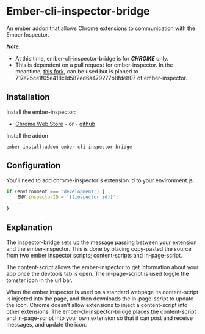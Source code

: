 # Ember-cli-inspector-bridge

An ember addon that allows Chrome extensions to communication with the Ember Inspector.

***Note***: 
* At this time, ember-cli-inspector-bridge is for ***CHROME*** only.
* This is dependent on a pull request for ember-inspector.  In the meantime, [this fork](https://github.com/pete-the-pete/ember-inspector), can be used
but is pinned to 717e25ce1f05e418c1d582ed6a479277b8fde807 of ember-inspector.

## Installation

Install the ember-inspector:
* [Chrome Web Store](https://chrome.google.com/webstore/detail/ember-inspector/bmdblncegkenkacieihfhpjfppoconhi) - or - [github](https://github.com/emberjs/ember-inspector)

Install the addon
```
ember install:addon ember-cli-inspector-bridge
```

## Configuration

You'll need to add chrome-inspector's extension id to your environment.js:

```javascript
if (environment === 'development') {
    ENV.inspectorID = '{{inspector id}}';
    ...
}
```

## Explanation

The inspector-bridge sets up the message passing between your extension and the ember-inspector.  This is done by placing copy-pasted the source from two ember inspector scripts; content-scripts and in-page-script.

The content-script allows the ember-inspector to get information about your app once the devtools tab is open. The in-page-script is used toggle the tomster icon in the url bar.

When the ember inspector is used on a standard webpage its content-script is injected into the page, and then downloads the in-page-script to update the icon.  Chrome doesn't allow extensions to inject a content-script into other extensions.  The ember-cli-inspector-bridge places the content-script and in-page-script into your own extension so that it can post and receive messages, and update the icon.
